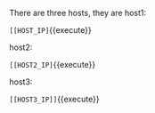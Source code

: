 There are three hosts, they are
host1:

`[[HOST_IP]`{{execute}}

host2:

`[[HOST2_IP]`{{execute}}

host3:

`[[HOST3_IP]]`{{execute}}
